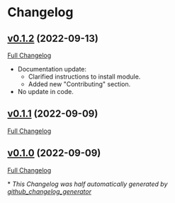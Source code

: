 # Changelog

## [v0.1.2](https://github.com/remino/hashtagalong/tree/v0.1.2) (2022-09-13)

[Full Changelog](https://github.com/remino/hashtagalong/compare/v0.1.1...v0.1.2)

- Documentation update:
  - Clarified instructions to install module.
  - Added new "Contributing" section.
- No update in code.

## [v0.1.1](https://github.com/remino/hashtagalong/tree/v0.1.1) (2022-09-09)

[Full Changelog](https://github.com/remino/hashtagalong/compare/v0.1.0...v0.1.1)

## [v0.1.0](https://github.com/remino/hashtagalong/tree/v0.1.0) (2022-09-09)

[Full Changelog](https://github.com/remino/hashtagalong/compare/a0fa96b2903373228d9f60f078bebb2eda42717e...v0.1.0)



\* *This Changelog was half automatically generated by [github_changelog_generator](https://github.com/github-changelog-generator/github-changelog-generator)*
